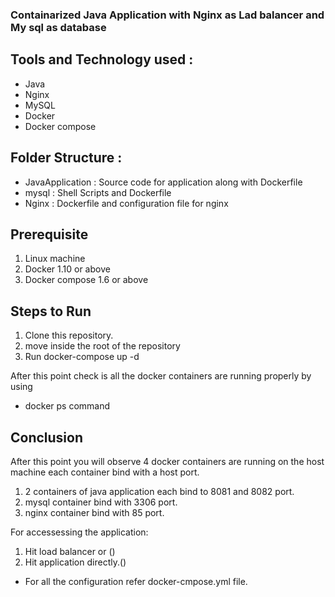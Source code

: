 ### Containarized Java Application with Nginx as Lad balancer and My sql as database

## Tools and Technology used : 

* Java
* Nginx
* MySQL
* Docker
* Docker compose

## Folder Structure :
* JavaApplication : Source code for application along with Dockerfile 
* mysql : Shell Scripts and Dockerfile
* Nginx : Dockerfile and configuration file for nginx

## Prerequisite
1. Linux machine
2. Docker 1.10 or above
3. Docker compose 1.6 or above

## Steps to Run

1. Clone this repository.
2. move inside the root of the repository
3. Run docker-compose up -d

After this point check is all the docker containers are running properly by using 
* docker ps command

## Conclusion 
After this point you will observe 4 docker containers are running on the host machine each container bind with a host port.
1. 2 containers of java application each bind to 8081 and 8082 port.
2. mysql container bind with 3306 port.
3. nginx container bind with 85 port.

For accessessing the application:
1. Hit load balancer or (<machineIP or localhost:85>)
2. Hit application directly.(<machineIP or localhost:8081 or localhost:8082>)

* For all the configuration refer docker-cmpose.yml file.
